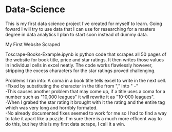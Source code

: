 # Data-Science
This is my first data science project I've created for myself to learn.  Going foward I will try to use data that I can use for researching for a masters degree in data analytics I plan to start soon instead of dummy data.

My First Website Scraped

Toscrape-Books-Example.ipynb is python code that scrapes all 50 pages of the website for book title, price and star ratings.  It then writes those values in individual cells in excel neatly.  The code works flawlessly however, stripping the excess characters for the star ratings proved challenging.  

Problems I ran into:
A coma in a book title tells excel to write in the next cell. <br />-Fixed by substituting the character in the title from "," into " -"<br />
		-This causes another problem that may come up, if a title uses a coma for a number such as "10,000 leagues" it will rewrite it as "10-000 leagues".<br />
-When I grabed the star rating it brought with it the rating and the entire tag which was very long and horribly formated. <br />
		-No already documented fixes seemed to work for me so I had to find a way to take it apart like a puzzle.  I'm sure there is a much more efficent way to do this, but hey this is my first data scrape, I call it a win.


